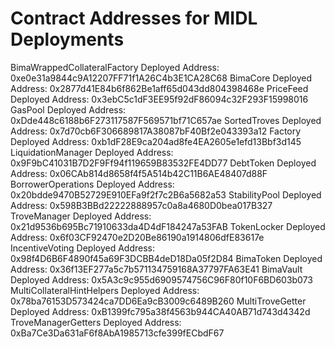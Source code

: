 # Contract Addresses for MIDL Deployments

BimaWrappedCollateralFactory Deployed Address: 0xe0e31a9844c9A12207FF71f1A26C4b3E1CA28C68
BimaCore Deployed Address: 0x2877d41E84b6f862Be1aff65d043dd804398468e
PriceFeed Deployed Address: 0x3ebC5c1dF3EE95f92dF86094c32F293F15998016
GasPool Deployed Address: 0xDde448c6188b6F273117587F569571bf71C657ae
SortedTroves Deployed Address: 0x7d70cb6F306689817A38087bF40Bf2e043393a12
Factory Deployed Address: 0xb1dF28E9ca204ad8fe4EA2605e1efd13Bbf3d145
LiquidationManager Deployed Address: 0x9F9bC41031B7D2F9Ff94f119659B83532FE4DD77
DebtToken Deployed Address: 0x06CAb814d8658f4f5A514b42C11B6AE48407d88F
BorrowerOperations Deployed Address: 0x20bdde9470B52729E910EFa9f2f7c2B6a5682a53
StabilityPool Deployed Address: 0x598B3BBd22222888957c0a8a4680D0bea017B327
TroveManager Deployed Address: 0x21d9536b695Bc71910633da4D4dF184247a53FAB
TokenLocker Deployed Address: 0x6f03CF92470e2D20Be86190a1914806dfE83617e
IncentiveVoting Deployed Address: 0x98f4D6B6F4890f45a69F3DCBB4deD18Da05f2D84
BimaToken Deployed Address: 0x36f13EF277a5c7b571134759168A37797FA63E41
BimaVault Deployed Address: 0x5A3c9c955d6909574756C96F80f10F6BD603b073
MultiCollateralHintHelpers Deployed Address: 0x78ba76153D573424ca7DD6Ea9cB3009c6489B260
MultiTroveGetter Deployed Address: 0xB1399fc795a38f4563b944CA40AB71d743d4342d
TroveManagerGetters Deployed Address: 0xBa7Ce3Da631aF6f8AbA1985713cfe399fECbdF67
